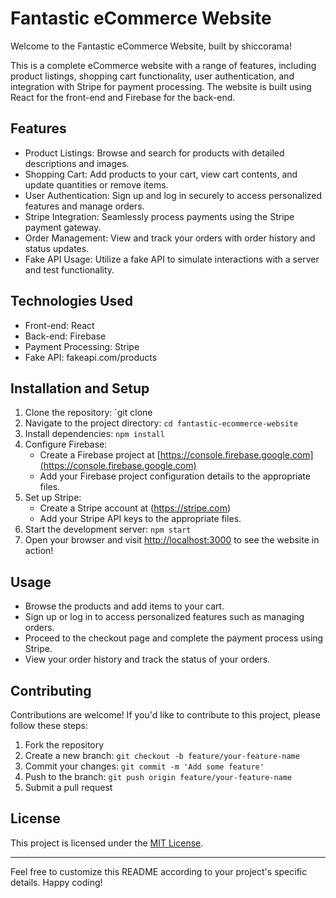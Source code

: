 # Fantastic eCommerce Website

Welcome to the Fantastic eCommerce Website, built by shiccorama!

This is a complete eCommerce website with a range of features, including product listings, shopping cart functionality, user authentication, 
and integration with Stripe for payment processing. The website is built using React for the front-end and Firebase for the back-end.

## Features

- Product Listings: Browse and search for products with detailed descriptions and images.
- Shopping Cart: Add products to your cart, view cart contents, and update quantities or remove items.
- User Authentication: Sign up and log in securely to access personalized features and manage orders.
- Stripe Integration: Seamlessly process payments using the Stripe payment gateway.
- Order Management: View and track your orders with order history and status updates.
- Fake API Usage: Utilize a fake API to simulate interactions with a server and test functionality.

## Technologies Used

- Front-end: React
- Back-end: Firebase
- Payment Processing: Stripe
- Fake API: fakeapi.com/products

## Installation and Setup

1. Clone the repository: `git clone
2. Navigate to the project directory: `cd fantastic-ecommerce-website`
3. Install dependencies: `npm install`
4. Configure Firebase:
   - Create a Firebase project at [https://console.firebase.google.com](https://console.firebase.google.com)
   - Add your Firebase project configuration details to the appropriate files.
5. Set up Stripe:
   - Create a Stripe account at (https://stripe.com)
   - Add your Stripe API keys to the appropriate files.
6. Start the development server: `npm start`
7. Open your browser and visit [http://localhost:3000](http://localhost:3000) to see the website in action!

## Usage

- Browse the products and add items to your cart.
- Sign up or log in to access personalized features such as managing orders.
- Proceed to the checkout page and complete the payment process using Stripe.
- View your order history and track the status of your orders.

## Contributing

Contributions are welcome! If you'd like to contribute to this project, please follow these steps:

1. Fork the repository
2. Create a new branch: `git checkout -b feature/your-feature-name`
3. Commit your changes: `git commit -m 'Add some feature'`
4. Push to the branch: `git push origin feature/your-feature-name`
5. Submit a pull request

## License

This project is licensed under the [MIT License](LICENSE).

---

Feel free to customize this README according to your project's specific details. Happy coding!
